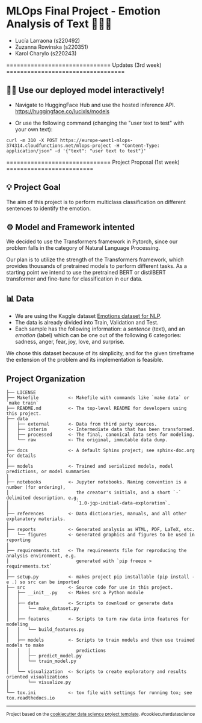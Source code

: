 # MLOps Final Project - Emotion Analysis of Text 🤔🤬😄

- Lucía Larraona (s220492)
- Zuzanna Rowinska (s220351)
- Karol Charylo (s220243)


============================== Updates (3rd week) ==================================
## 👍🏽 Use our deployed model interactively! 

- Navigate to HuggingFace Hub and use the hosted inference API.
https://huggingface.co/lucixls/models

- Or use the following command (changing the "user text to test" with your own text):

`curl -m 310 -X POST https://europe-west1-mlops-374314.cloudfunctions.net/mlops-project -H "Content-Type: application/json" -d '{"text": "user text to test"}'`






============================== Project Proposal (1st week) =========================

## 💡 Project Goal

The aim of this project is to perform multiclass classification on different sentences to identify the emotion. 

## ⚙️ Model and Framework intented

We decided to use the Transformers framework in Pytorch, since our problem falls in the category of Natural Language Processing. 

Our plan is to utilize the strength of the Transformers framework, which provides thousands of pretrained models to perform different tasks. As a starting point we intend to use the pretrained BERT or distilBERT transformer and fine-tune for classification in our data.


## 📊 Data

- We are using the Kaggle dataset [Emotions dataset for NLP](https://www.kaggle.com/datasets/praveengovi/emotions-dataset-for-nlp). 
- The data is already divided into Train, Validation and Test. 
- Each sample has the following information: a *sentence* (text), and an *emotion* (label) which can be one out of the following 6 categories: sadness, anger, fear, joy, love, and surprise. 


We chose this dataset because of its simplicity, and for the given timeframe the extension of the problem and its implementation is feasible.


Project Organization
------------

    ├── LICENSE
    ├── Makefile           <- Makefile with commands like `make data` or `make train`
    ├── README.md          <- The top-level README for developers using this project.
    ├── data
    │   ├── external       <- Data from third party sources.
    │   ├── interim        <- Intermediate data that has been transformed.
    │   ├── processed      <- The final, canonical data sets for modeling.
    │   └── raw            <- The original, immutable data dump.
    │
    ├── docs               <- A default Sphinx project; see sphinx-doc.org for details
    │
    ├── models             <- Trained and serialized models, model predictions, or model summaries
    │
    ├── notebooks          <- Jupyter notebooks. Naming convention is a number (for ordering),
    │                         the creator's initials, and a short `-` delimited description, e.g.
    │                         `1.0-jqp-initial-data-exploration`.
    │
    ├── references         <- Data dictionaries, manuals, and all other explanatory materials.
    │
    ├── reports            <- Generated analysis as HTML, PDF, LaTeX, etc.
    │   └── figures        <- Generated graphics and figures to be used in reporting
    │
    ├── requirements.txt   <- The requirements file for reproducing the analysis environment, e.g.
    │                         generated with `pip freeze > requirements.txt`
    │
    ├── setup.py           <- makes project pip installable (pip install -e .) so src can be imported
    ├── src                <- Source code for use in this project.
    │   ├── __init__.py    <- Makes src a Python module
    │   │
    │   ├── data           <- Scripts to download or generate data
    │   │   └── make_dataset.py
    │   │
    │   ├── features       <- Scripts to turn raw data into features for modeling
    │   │   └── build_features.py
    │   │
    │   ├── models         <- Scripts to train models and then use trained models to make
    │   │   │                 predictions
    │   │   ├── predict_model.py
    │   │   └── train_model.py
    │   │
    │   └── visualization  <- Scripts to create exploratory and results oriented visualizations
    │       └── visualize.py
    │
    └── tox.ini            <- tox file with settings for running tox; see tox.readthedocs.io


--------

<p><small>Project based on the <a target="_blank" href="https://drivendata.github.io/cookiecutter-data-science/">cookiecutter data science project template</a>. #cookiecutterdatascience</small></p>

